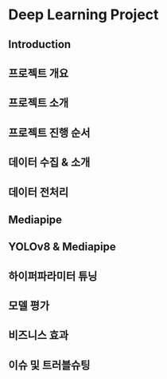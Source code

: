 # Deep Learning Project
Introduction
---

프로젝트 개요
---

프로젝트 소개
---

프로젝트 진행 순서
---

데이터 수집 & 소개
---

데이터 전처리
---

Mediapipe
---

YOLOv8 & Mediapipe
---

하이퍼파라미터 튜닝
---

모델 평가
---

비즈니스 효과
---

이슈 및 트러블슈팅
---



